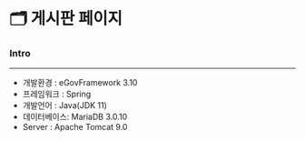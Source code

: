 # 🗂 게시판 페이지


### Intro

<hr>

   -  개발환경    : eGovFramework 3.10
   -  프레임워크  : Spring
   -  개발언어    : Java(JDK 11)
   -  데이터베이스: MariaDB 3.0.10
   -  Server     : Apache Tomcat 9.0
